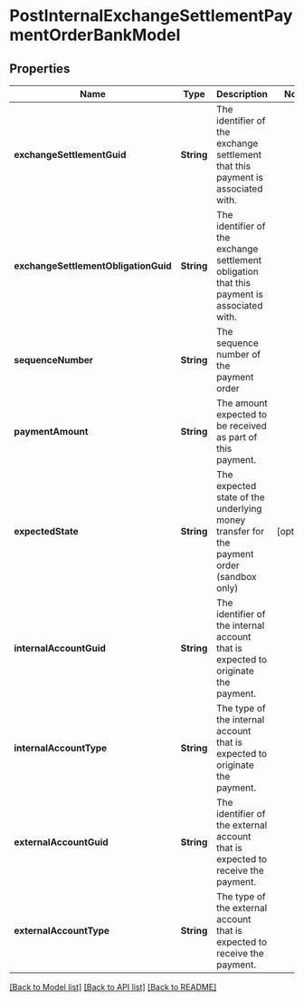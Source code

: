 # PostInternalExchangeSettlementPaymentOrderBankModel

## Properties
Name | Type | Description | Notes
------------ | ------------- | ------------- | -------------
**exchangeSettlementGuid** | **String** | The identifier of the exchange settlement that this payment is associated with. | 
**exchangeSettlementObligationGuid** | **String** | The identifier of the exchange settlement obligation that this payment is associated with. | 
**sequenceNumber** | **String** | The sequence number of the payment order | 
**paymentAmount** | **String** | The amount expected to be received as part of this payment. | 
**expectedState** | **String** | The expected state of the underlying money transfer for the payment order (sandbox only) | [optional] 
**internalAccountGuid** | **String** | The identifier of the internal account that is expected to originate the payment. | 
**internalAccountType** | **String** | The type of the internal account that is expected to originate the payment. | 
**externalAccountGuid** | **String** | The identifier of the external account that is expected to receive the payment. | 
**externalAccountType** | **String** | The type of the external account that is expected to receive the payment. | 

[[Back to Model list]](../README.md#documentation-for-models) [[Back to API list]](../README.md#documentation-for-api-endpoints) [[Back to README]](../README.md)


